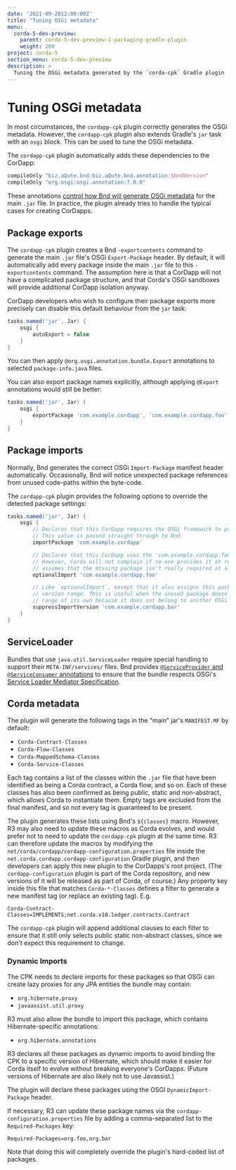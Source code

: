 ```yaml
---
date: '2021-09-2012:00:00Z'
title: "Tuning OSGi metadata"
menu:
  corda-5-dev-preview:
    parent: corda-5-dev-preview-1-packaging-gradle-plugin
    weight: 200
project: corda-5
section_menu: corda-5-dev-preview
description: >
  Tuning the OSGi metadata generated by the `corda-cpk` Gradle plugin
---
```


# Tuning OSGi metadata


In most circumstances, the `cordapp-cpk` plugin correctly generates the OSGi metadata. However, the `cordapp-cpk` plugin also extends Gradle's `jar` task with an `osgi` block. This can be used to tune the OSGi metadata.

The `cordapp-cpk` plugin automatically adds these dependencies to the CorDapp:

```groovy
compileOnly "biz.aQute.bnd:biz.aQute.bnd.annotation:$bndVersion"
compileOnly "org.osgi:osgi.annotation:7.0.0"
```

These annotations [control how Bnd will generate OSGi metadata](https://bnd.bndtools.org/chapters/230-manifest-annotations.html)
for the main `.jar` file. In practice, the plugin already tries to handle the typical cases for creating CorDapps.

## Package exports

The `cordapp-cpk` plugin creates a Bnd `-exportcontents` command to generate the main `.jar` file's OSGi
`Export-Package` header. By default, it will automatically add every package inside the main `.jar` file to this
`-exportcontents` command. The assumption here is that a CorDapp will not have a complicated package structure,
and that Corda's OSGi sandboxes will provide additional CorDapp isolation anyway.

CorDapp developers who wish to configure their package exports more precisely can disable this default behaviour
from the `jar` task:

```groovy
tasks.named('jar', Jar) {
    osgi {
        autoExport = false
    }
}
```
You can then apply `@org.osgi.annotation.bundle.Export` annotations to selected `package-info.java`
files.

You can also export package names explicitly, although applying `@Export` annotations would still be better:

```groovy
tasks.named('jar', Jar) {
    osgi {
        exportPackage 'com.example.cordapp', 'com.example.cordapp.foo'
    }
}
```

## Package imports

Normally, Bnd generates the correct OSGi `Import-Package` manifest header automatically. Occasionally, Bnd will notice unexpected package references from unused code-paths within the byte-code.

The `cordapp-cpk` plugin provides the following options to override the detected package settings:

```groovy
tasks.named('jar', Jar) {
    osgi {
        // Declares that this CorDapp requires the OSGi framework to provide the 'com.example.cordapp' package.
        // This value is passed straight through to Bnd.
        importPackage 'com.example.cordapp'

        // Declares that this CorDapp uses the 'com.example.cordapp.foo' package.
        // However, Corda will not complain if no-one provides it at runtime. This
        // assumes that the missing package isn't really required at all.
        optionalImport 'com.example.cordapp.foo'

        // Like `optionalImport`, except that it also assigns this package an empty
        // version range. This is useful when the unused package doesn't have a version
        // range of its own because it does not belong to another OSGi bundle.
        suppressImportVersion 'com.example.cordapp.bar'
    }
}
```

## ServiceLoader

Bundles that use `java.util.ServiceLoader` require special handling to support their `META-INF/services/` files.
Bnd provides [`@ServiceProvider` and `@ServiceConsumer` annotations](https://bnd.bndtools.org/chapters/240-spi-annotations.html)
to ensure that the bundle respects OSGi's [Service Loader Mediator Specification](https://docs.osgi.org/specification/osgi.cmpn/7.0.0/service.loader.html).

## Corda metadata

The plugin will generate the following tags in the "main" jar's `MANIFEST.MF` by default:
- `Corda-Contract-Classes`
- `Corda-Flow-Classes`
- `Corda-MappedSchema-Classes`
- `Corda-Service-Classes`

Each tag contains a list of the classes within the `.jar` file that have been identified as being
a Corda contract, a Corda flow, and so on. Each of these classes has also been confirmed as being
public, static and non-abstract, which allows Corda to instantiate them. Empty tags are
excluded from the final manifest, and so not every tag is guaranteed to be present.

The plugin generates these lists using Bnd's `${classes}` macro. However, R3 may also need to
update these macros as Corda evolves, and would prefer not to need to update the `cordapp-cpk`
plugin at the same time. R3 can therefore update the macros by modifying the
`net/corda/cordapp/cordapp-configuration.properties`
file inside the `net.corda.cordapp.cordapp-configuration`
Gradle plugin, and then developers can apply this new plugin to the CorDapps's root project. (The
`cordapp-configuration` plugin is part of the Corda repository, and new versions of it
will be released as part of Corda, of course.)
Any property key inside this file that matches `Corda-*-Classes` defines a filter to
generate a new manifest tag (or replace an existing tag). E.g.
```
Corda-Contract-Classes=IMPLEMENTS;net.corda.v10.ledger.contracts.Contract
```
The `cordapp-cpk` plugin will append additional clauses to each filter to ensure that it still
only selects public static non-abstract classes, since we don't expect this requirement to change.

### Dynamic Imports

The CPK needs to declare imports for these packages so that OSGi can create lazy proxies
for any JPA entities the bundle may contain:
- `org.hibernate.proxy`
- `javaassist.util.proxy`

R3 must also allow the bundle to import this package, which contains Hibernate-specific annotations:
- `org.hibernate.annotations`

R3 declares all these packages as dynamic imports to avoid binding the CPK to a specific
version of Hibernate, which should make it easier for Corda itself to evolve without breaking
everyone's CorDapps. (Future versions of Hibernate are also likely not to use Javassist.)

The plugin will declare these packages using the OSGI `DynamicImport-Package` header.

If necessary, R3 can update these package names via the `cordapp-configuration.properties`
file by adding a comma-separated list to the `Required-Packages` key:
```
Required-Packages=org.foo,org.bar
```

Note that doing this will completely override the plugin's hard-coded list of packages.
